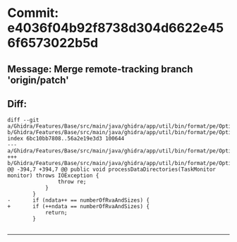 # Commit: e4036f04b92f8738d304d6622e456f6573022b5d
## Message: Merge remote-tracking branch 'origin/patch'
## Diff:
```
diff --git a/Ghidra/Features/Base/src/main/java/ghidra/app/util/bin/format/pe/OptionalHeaderImpl.java b/Ghidra/Features/Base/src/main/java/ghidra/app/util/bin/format/pe/OptionalHeaderImpl.java
index 6bc10bb7808..56a2e19e3d3 100644
--- a/Ghidra/Features/Base/src/main/java/ghidra/app/util/bin/format/pe/OptionalHeaderImpl.java
+++ b/Ghidra/Features/Base/src/main/java/ghidra/app/util/bin/format/pe/OptionalHeaderImpl.java
@@ -394,7 +394,7 @@ public void processDataDirectories(TaskMonitor monitor) throws IOException {
 				throw re;
 			}
 		}
-		if (ndata++ == numberOfRvaAndSizes) {
+		if (++ndata == numberOfRvaAndSizes) {
 			return;
 		}
 
```
-----------------------------------
